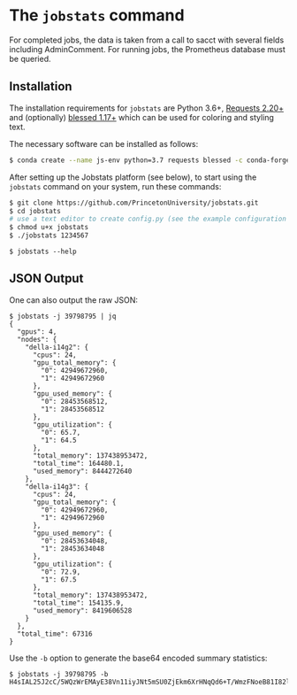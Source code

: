 # The `jobstats` command

For completed jobs, the data is taken from a call to sacct with several fields including AdminComment. For running jobs, the Prometheus database must be queried.

## Installation

The installation requirements for `jobstats` are Python 3.6+, [Requests 2.20+](https://pypi.org/project/requests/) and (optionally) [blessed 1.17+](https://pypi.org/project/blessed/) which can be used for coloring and styling text.

The necessary software can be installed as follows:

```bash
$ conda create --name js-env python=3.7 requests blessed -c conda-forge
```

After setting up the Jobstats platform (see below), to start using the `jobstats` command on your system, run these commands:

```bash
$ git clone https://github.com/PrincetonUniversity/jobstats.git
$ cd jobstats
# use a text editor to create config.py (see the example configuration file below)
$ chmod u+x jobstats
$ ./jobstats 1234567
```


```
$ jobstats --help
```

## JSON Output

One can also output the raw JSON:

```
$ jobstats -j 39798795 | jq
{
  "gpus": 4,
  "nodes": {
    "della-i14g2": {
      "cpus": 24,
      "gpu_total_memory": {
        "0": 42949672960,
        "1": 42949672960
      },
      "gpu_used_memory": {
        "0": 28453568512,
        "1": 28453568512
      },
      "gpu_utilization": {
        "0": 65.7,
        "1": 64.5
      },
      "total_memory": 137438953472,
      "total_time": 164480.1,
      "used_memory": 8444272640
    },
    "della-i14g3": {
      "cpus": 24,
      "gpu_total_memory": {
        "0": 42949672960,
        "1": 42949672960
      },
      "gpu_used_memory": {
        "0": 28453634048,
        "1": 28453634048
      },
      "gpu_utilization": {
        "0": 72.9,
        "1": 67.5
      },
      "total_memory": 137438953472,
      "total_time": 154135.9,
      "used_memory": 8419606528
    }
  },
  "total_time": 67316
}
```

Use the `-b` option to generate the base64 encoded summary statistics:

```
$ jobstats -j 39798795 -b
H4sIAL25J2cC/5WQzWrEMAyE38Vn11iyJNt5mSU0ZjEkm6XrHNqQd6+T/WmzFNoeB81I82lWp7FLF9XMqkt9375koCOusoyl7Q9DGsa3d9WA8+RCZEcetZouqXuMAhGhRyGrb6GSh1QjQhSsAa1ez1O9gKTV8Twd9otnBaohjBTFY5S6w+70cg3tLs6rBwOxYwkMtRDs9D1Tcp8/2pLH0y0jbPxmFjK8VNsXs/snM9RuwhiemJnAsYm/MdsnZvgD851RHFkK+vGDq/6ZeUX1hjezRxOXFfp7YfEOZIvWtrR8AhsXFkMPAgAA
```
